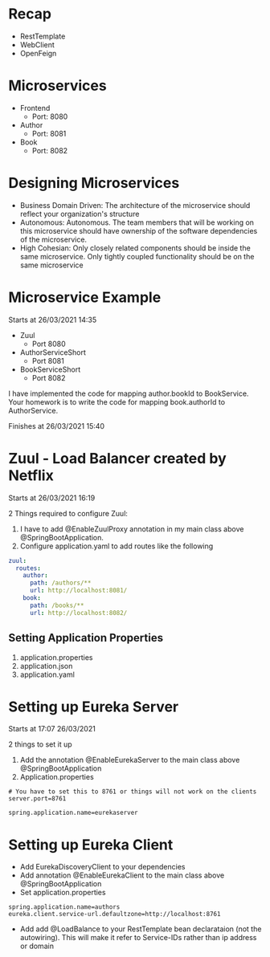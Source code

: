 # Recap

- RestTemplate
- WebClient
- OpenFeign


# Microservices

- Frontend
    - Port: 8080
- Author
    - Port: 8081
- Book 
    - Port: 8082


# Designing Microservices

- Business Domain Driven: The architecture of the microservice should reflect your organization's structure
- Autonomous: Autonomous. The team members that will be working on this microservice should have ownership of the software dependencies of the microservice.
- High Cohesian: Only closely related components should be inside the same microservice. Only tightly coupled functionality should be on the same microservice


# Microservice Example

Starts at 26/03/2021 14:35


- Zuul
    - Port 8080
- AuthorServiceShort
    - Port 8081
- BookServiceShort
    - Port 8082

I have implemented the code for mapping author.bookId to BookService.
Your homework is to write the code for mapping book.authorId to AuthorService.


Finishes at 26/03/2021 15:40

# Zuul - Load Balancer created by Netflix

Starts at 26/03/2021 16:19

2 Things required to configure Zuul:

1. I have to add @EnableZuulProxy annotation in my main class above @SpringBootApplication.
2. Configure application.yaml to add routes like the following

```yaml
zuul:
  routes:
    author:
      path: /authors/**
      url: http://localhost:8081/
    book:
      path: /books/**
      url: http://localhost:8082/
```



## Setting Application Properties

1. application.properties
2. application.json
3. application.yaml

# Setting up Eureka Server

Starts at 17:07 26/03/2021

2 things to set it up

1. Add the annotation @EnableEurekaServer to the main class above @SpringBootApplication
2. Application.properties

```
# You have to set this to 8761 or things will not work on the clients
server.port=8761

spring.application.name=eurekaserver
```

# Setting up Eureka Client

- Add EurekaDiscoveryClient to your dependencies
- Add annotation @EnableEurekaClient to the main class above @SpringBootApplication
- Set application.properties

```
spring.application.name=authors
eureka.client.service-url.defaultzone=http://localhost:8761
```

- Add add @LoadBalance to your RestTemplate bean declarataion (not the autowiring). This will make it refer to Service-IDs rather than ip address or domain